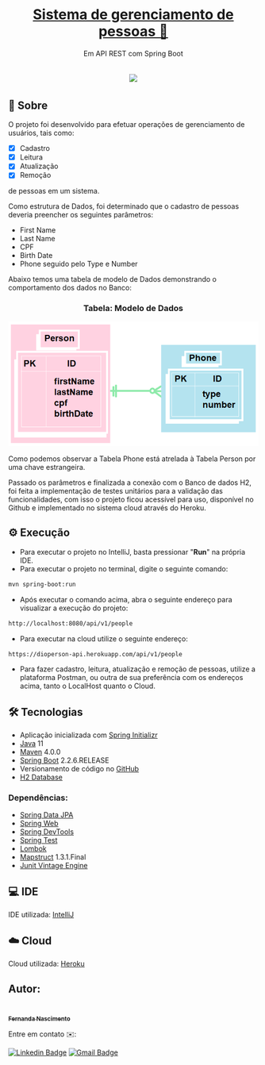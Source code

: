 <h1 align="center">
    <a href="https://github.com/Fernanda1701/dioperson-api">Sistema de gerenciamento de pessoas 📑</a>
</h1>
<p align="center">Em API REST com Spring Boot</p>

<h2 align="center">
<img src="https://img.shields.io/static/v1?label=Status:&message=Completo ✅&color=32CD32&style=for-the-badge&logo=ghost"/>
</h2>


## 💎 Sobre

O projeto foi desenvolvido para efetuar operações de gerenciamento de usuários, tais como:
- [x] Cadastro
- [x] Leitura 
- [x] Atualização  
- [x] Remoção 
<p>de pessoas em um sistema.</p> 
<p>Como estrutura de Dados, foi determinado que o cadastro de pessoas deveria preencher os seguintes parâmetros:</p>

- First Name
- Last Name
- CPF
- Birth Date
- Phone seguido pelo Type e Number

<p>Abaixo temos uma tabela de modelo de Dados demonstrando o comportamento dos dados no Banco:</p>


<h3 align="center">Tabela: Modelo de Dados</h3>

<p align="center">
  <img alt="tabelaModeloDeDados" title="tabelaModeloDeDados" src="./assets/tabelaModeloDeDados.png" />
</p>


<p>Como podemos observar a Tabela Phone está atrelada à Tabela Person por uma chave estrangeira.</p>
<p>Passado os parâmetros e finalizada a conexão com o Banco de dados H2, foi feita a implementação de testes unitários para a validação das funcionalidades, 
com isso o projeto ficou acessível para uso, disponível no Github e implementado no sistema cloud através do Heroku.</p>


## ⚙️ Execução

- Para executar o projeto no IntelliJ, basta pressionar "<b>Run</b>" na própria IDE. 
- Para executar o projeto no terminal, digite o seguinte comando:

```bash
mvn spring-boot:run
```
- Após executar o comando acima, abra o seguinte endereço para visualizar a execução do projeto:
```bash
http://localhost:8080/api/v1/people
```
- Para executar na cloud utilize o seguinte endereço:
```bash
https://dioperson-api.herokuapp.com/api/v1/people
```
- Para fazer cadastro, leitura, atualização e remoção de pessoas, utilize a plataforma Postman, ou outra de sua preferência com os endereços acima, tanto o LocalHost quanto o Cloud. 

## 🛠 Tecnologias
 
- Aplicação inicializada com [Spring Initializr](https://start.spring.io/)
- [Java](https://www.java.com/) 11
- [Maven](https://maven.apache.org/) 4.0.0
- [Spring Boot](https://spring.io/projects/spring-boot) 2.2.6.RELEASE
- Versionamento de código no [GitHub](https://github.com/)
- [H2 Database](https://www.h2database.com/html/main.html)

### Dependências:

- [Spring Data JPA](https://spring.io/projects/spring-data-jpa)
- [Spring Web](https://docs.spring.io/spring-framework/docs/current/reference/html/web.html#spring-web)
- [Spring DevTools](https://docs.spring.io/spring-boot/docs/1.5.16.RELEASE/reference/html/using-boot-devtools.html)
- [Spring Test](https://docs.spring.io/spring-framework/docs/current/reference/html/testing.html)
- [Lombok](https://projectlombok.org/)
- [Mapstruct](https://mapstruct.org/) 1.3.1.Final
- [Junit Vintage Engine](https://mvnrepository.com/artifact/org.junit.vintage/junit-vintage-engine)

## 💻 IDE

IDE utilizada: [IntelliJ](https://www.jetbrains.com/pt-br/idea/)

## ☁️ Cloud

Cloud utilizada: [Heroku](https://id.heroku.com/)

## Autor:

<a href="https://github.com/Fernanda1701">
 <img style="border-radius: 50%;" src="https://avatars.githubusercontent.com/Fernanda1701" width="120px;" alt=""/>
 <br />
 <sub><b>Fernanda Nascimento</b></sub></a> <a href="https://github.com/Fernanda1701"></a>

Entre em contato ✉️:

[![Linkedin Badge](https://img.shields.io/badge/-Fernanda-blue??style=plastic&logo=Linkedin&logoColor=white&link=https://www.linkedin.com/in/fnasci/)](https://www.linkedin.com/in/fnasci/)
[![Gmail Badge](https://img.shields.io/badge/-fnasci.1701@gmail.com-c14438?style=plastic&logo=Gmail&logoColor=white&link=mailto:fnasci.1701@gmail.com)](mailto:fnasci.1701@gmail.com)
